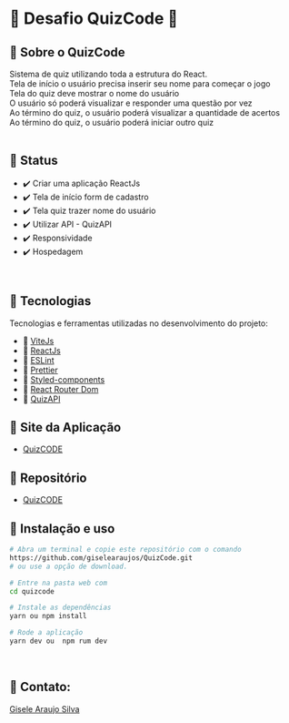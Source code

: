# 🚀 Desafio QuizCode 🚀

## 🎯 Sobre o QuizCode

Sistema de quiz utilizando toda a estrutura do React.<br/>
Tela de início o usuário precisa inserir seu nome para começar o jogo<br/>
Tela do quiz deve mostrar o nome do usuário<br/>
O usuário só poderá visualizar e responder uma questão por vez<br/>
Ao término do quiz, o usuário poderá visualizar a quantidade de acertos <br />
Ao término do quiz, o usuário poderá iniciar outro quiz<br />
<br>

<h2>🎯 Status</h2>

<ul>
  <li>✔️ Criar uma aplicação ReactJs</li>
  <li>✔️ Tela de início form de cadastro</li>
  <li>✔️ Tela quiz trazer nome do usuário</li>
  <li>✔️ Utilizar API - QuizAPI</li>
  <li>✔️ Responsividade</li>
  <li>✔️ Hospedagem</li>
</ul>
<br>

## 🎯 Tecnologias

Tecnologias e ferramentas utilizadas no desenvolvimento do projeto:

- 🔨 [ViteJs](https://vitejs.dev/)
- 🔨 [ReactJs](https://pt-br.reactjs.org/)
- 🔨 [ESLint](https://eslint.org/)
- 🔨 [Prettier](https://prettier.io)
- 🔨 [Styled-components](https://styled-components.com/)
- 🔨 [React Router Dom](https://reactrouter.com/)
- 🔨 [QuizAPI](https://quizapi.io/)
  <br>

## 🎯 Site da Aplicação

- [QuizCODE](https://quiz-code.vercel.app/)
  <br />

## 🎯 Repositório

- [QuizCODE](https://github.com/giselearaujos/QuizCode)

## 🎯 Instalação e uso

```bash
# Abra um terminal e copie este repositório com o comando
https://github.com/giselearaujos/QuizCode.git
# ou use a opção de download.

# Entre na pasta web com
cd quizcode

# Instale as dependências
yarn ou npm install

# Rode a aplicação
yarn dev ou  npm rum dev
```

<br>

<h2>🎯 Contato:</h2>

<a href="https://www.linkedin.com/in/gisele-araujo-silva/">Gisele Araujo Silva</a>
